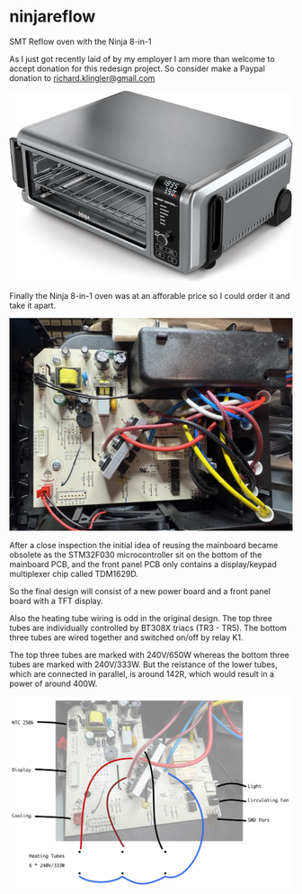 # ninjareflow
SMT Reflow oven with the Ninja 8-in-1

As I just got recently laid of by my employer I am more than welcome to accept donation for this redesign project.
So consider make a Paypal donation to richard.klingler@gmail.com



![alt text](images/ninja_reflow.jpg)

Finally the Ninja 8-in-1 oven was at an afforable price so I could order it and take it apart.

![alt text](images/mainboard.jpg)

After a close inspection the initial idea of reusing the mainboard became obsolete as the STM32F030 microcontroller sit on the bottom of the mainboard PCB, and the front panel PCB only contains a display/keypad multiplexer chip called TDM1629D.

So the final design will consist of a new power board and a front panel board with a TFT display.

Also the heating tube wiring is odd in the original design. The top three tubes are individually controlled by BT308X triacs (TR3 - TR5). The bottom three tubes are wired together and switched on/off by relay K1.

The top three tubes are marked with 240V/650W whereas the bottom three tubes are marked with 240V/333W. But the reistance of the lower tubes, which are connected in parallel, is around 142R, which would result in a power of around 400W.

![alt text](images/cabling.jpg)

